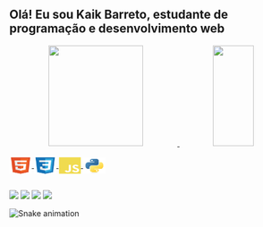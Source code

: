 ## Olá! Eu sou Kaik Barreto, estudante de programação e desenvolvimento web
<div  align="center">
  <a href="https://github.com/kaikbarreto">

  <img height="180em" width="58%"  src="https://github-readme-stats.vercel.app/api?username=kaikbarreto&show_icons=true&theme=radical&include_all_commits=true&count_private=true"/>
  <img height="180em" width="38%" src="https://github-readme-stats.vercel.app/api/top-langs/?username=kaikbarreto&layout=compact&langs_count=7&theme=radical"/>
</div>

<div style="display: inline_block"><br>
  <img align="center" alt="Kaik-HTML" height="30" width="40" src="https://raw.githubusercontent.com/devicons/devicon/master/icons/html5/html5-original.svg">
  <img align="center" alt="Kaik-CSS" height="30" width="40" src="https://raw.githubusercontent.com/devicons/devicon/master/icons/css3/css3-original.svg">
  <img align="center" alt="Kaik-Js" height="30" width="40" src="https://raw.githubusercontent.com/devicons/devicon/master/icons/javascript/javascript-plain.svg">
  <img align="center" alt="Kaik-Python" height="30" width="40" src="https://raw.githubusercontent.com/devicons/devicon/master/icons/python/python-original.svg">
</div>


##
 
<div> 
  </a>
  <a href="https://instagram.com/barreto.kaik" target="_blank"><img src="https://img.shields.io/badge/-Instagram-%23E4405F?style=for-the-badge&logo=instagram&logoColor=white" target="_blank"></a>
 <a href="https://discord.gg/" target="_blank"><img src="https://img.shields.io/badge/Discord-7289DA?style=for-the-badge&logo=discord&logoColor=white" target="_blank"></a> 
  <a href = "mailto:kaikchaides123@gmail.com"><img src="https://img.shields.io/badge/-Gmail-%23333?style=for-the-badge&logo=gmail&logoColor=white" target="_blank"></a>
  <a href="https://www.linkedin.com/in/kaikbarreto-45875016a" target="_blank"><img src="https://img.shields.io/badge/-LinkedIn-%230077B5?style=for-the-badge&logo=linkedin&logoColor=white" target="_blank"></a> 
 
![Snake animation](https://github.com/KaikBarreto/KaikBarreto/blob/output/github-contribution-grid-snake.svg)
 
</div>